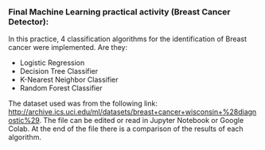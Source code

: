 ### Final Machine Learning practical activity (Breast Cancer Detector):

In this practice, 4 classification algorithms for the identification of Breast cancer were implemented. Are they: 

* Logistic Regression 
* Decision Tree Classifier 
* K-Nearest Neighbor Classifier 
* Random Forest Classifier 

The dataset used was from the following link: <http://archive.ics.uci.edu/ml/datasets/breast+cancer+wisconsin+%28diagnostic%29>. The file can be edited or read in Jupyter Notebook or Google Colab. At the end of the file there is a comparison of the results of each algorithm.

